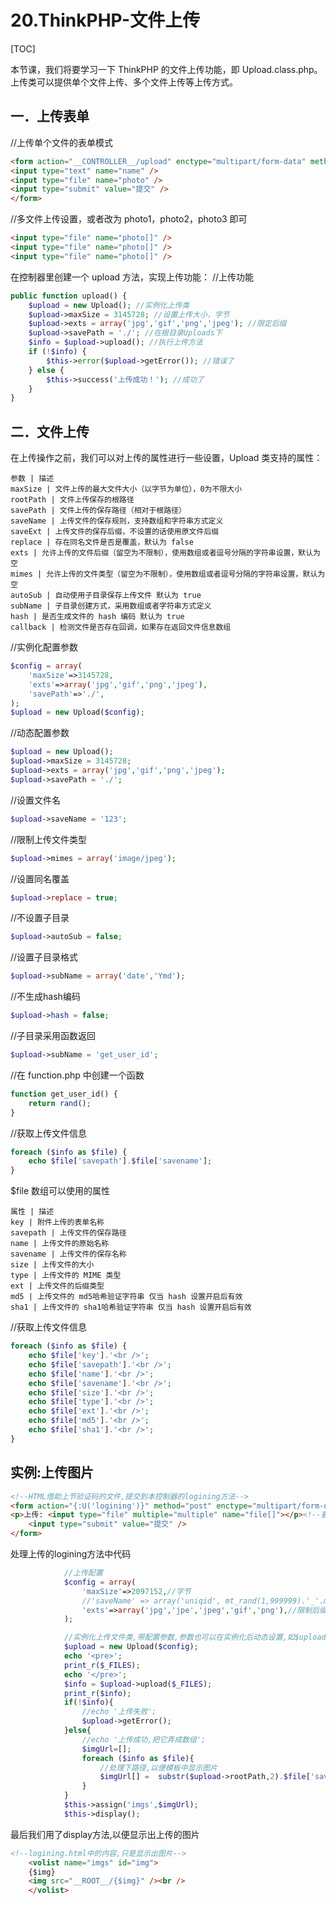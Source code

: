# 20.ThinkPHP-文件上传
[TOC]

本节课，我们将要学习一下 ThinkPHP 的文件上传功能，即 Upload.class.php。上传类可以提供单个文件上传、多个文件上传等上传方式。

## 一．上传表单
//上传单个文件的表单模式
```html
<form action="__CONTROLLER__/upload" enctype="multipart/form-data" method="post">
<input type="text" name="name" />
<input type="file" name="photo" />
<input type="submit" value="提交" />
</form>
```
//多文件上传设置，或者改为 photo1，photo2，photo3 即可
```html
<input type="file" name="photo[]" />
<input type="file" name="photo[]" />
<input type="file" name="photo[]" />
```
在控制器里创建一个 upload 方法，实现上传功能：
//上传功能
```php
public function upload() {
    $upload = new Upload(); //实例化上传类
    $upload->maxSize = 3145728; //设置上传大小，字节
    $upload->exts = array('jpg','gif','png','jpeg'); //限定后缀
    $upload->savePath = './'; //在根目录Uploads下
    $info = $upload->upload(); //执行上传方法
    if (!$info) {
        $this->error($upload->getError()); //错误了
    } else {
        $this->success('上传成功！'); //成功了
    }
}
```

## 二．文件上传
在上传操作之前，我们可以对上传的属性进行一些设置，Upload 类支持的属性：
```table
参数 | 描述
maxSize | 文件上传的最大文件大小（以字节为单位），0为不限大小
rootPath | 文件上传保存的根路径
savePath | 文件上传的保存路径（相对于根路径）
saveName | 上传文件的保存规则，支持数组和字符串方式定义
saveExt | 上传文件的保存后缀，不设置的话使用原文件后缀
replace | 存在同名文件是否是覆盖，默认为 false
exts | 允许上传的文件后缀（留空为不限制），使用数组或者逗号分隔的字符串设置，默认为空
mimes | 允许上传的文件类型（留空为不限制），使用数组或者逗号分隔的字符串设置，默认为空
autoSub | 自动使用子目录保存上传文件 默认为 true
subName | 子目录创建方式，采用数组或者字符串方式定义
hash | 是否生成文件的 hash 编码 默认为 true
callback | 检测文件是否存在回调，如果存在返回文件信息数组
```
//实例化配置参数
```php
$config = array(
    'maxSize'=>3145728,
    'exts'=>array('jpg','gif','png','jpeg'),
    'savePath'=>'./',
);
$upload = new Upload($config);
```
//动态配置参数
```php
$upload = new Upload();
$upload->maxSize = 3145728;
$upload->exts = array('jpg','gif','png','jpeg');
$upload->savePath = './';
```
//设置文件名
```php
$upload->saveName = '123';
```
//限制上传文件类型
```php
$upload->mimes = array('image/jpeg');
```
//设置同名覆盖
```php
$upload->replace = true;
```
//不设置子目录
```php
$upload->autoSub = false;
```
//设置子目录格式
```php
$upload->subName = array('date','Ymd');
```
//不生成hash编码
```php
$upload->hash = false;
```
//子目录采用函数返回
```php
$upload->subName = 'get_user_id';
```
//在 function.php 中创建一个函数
```php
function get_user_id() {
    return rand();
}
```
//获取上传文件信息
```php
foreach ($info as $file) {
    echo $file['savepath'].$file['savename'];
}
```
$file 数组可以使用的属性
```table
属性 | 描述
key | 附件上传的表单名称
savepath | 上传文件的保存路径
name | 上传文件的原始名称
savename | 上传文件的保存名称
size | 上传文件的大小
type | 上传文件的 MIME 类型
ext | 上传文件的后缀类型
md5 | 上传文件的 md5哈希验证字符串 仅当 hash 设置开启后有效
sha1 | 上传文件的 sha1哈希验证字符串 仅当 hash 设置开启后有效
```
//获取上传文件信息
```php
foreach ($info as $file) {
    echo $file['key'].'<br />';
    echo $file['savepath'].'<br />';
    echo $file['name'].'<br />';
    echo $file['savename'].'<br />';
    echo $file['size'].'<br />';
    echo $file['type'].'<br />';
    echo $file['ext'].'<br />';
    echo $file['md5'].'<br />';
    echo $file['sha1'].'<br />';
}
```
## 实例:上传图片
```html
<!--HTML借助上节验证码的文件,提交到本控制器的logining方法-->
<form action="{:U('logining')}" method="post" enctype="multipart/form-data">
<p>上传: <input type="file" multiple="multiple" name="file[]"></p><!--要注意,要上传多个文件加上nultiple属性,还必须把name的值末尾加上中括号,不然上传还是只有一个文件-->
	<input type="submit" value="提交" />
</form>
```
处理上传的logining方法中代码
```php
            //上传配置
            $config = array(
                'maxSize'=>2097152,//字节
                //'saveName' => array('uniqid', mt_rand(1,999999).'_'.md5(uniqid())),
                'exts'=>array('jpg','jpe','jpeg','gif','png'),//限制后缀名
            );

            //实例化上传文件类,带配置参数,参数也可以在实例化后动态设置,如$upload->maxSize=2097152;
            $upload = new Upload($config);
            echo '<pre>';
            print_r($_FILES);
            echo '</pre>';
            $info = $upload->upload($_FILES);
            print_r($info);
            if(!$info){
                //echo '上传失败';
                $upload->getError();
            }else{
                //echo '上传成功,把它弄成数组';
                $imgUrl=[];
                foreach ($info as $file){
                    //处理下路径,以便模板中显示图片
                    $imgUrl[] =  substr($upload->rootPath,2).$file['savepath'].$file['savename'];
                }
            }
            $this->assign('imgs',$imgUrl);
            $this->display();
```
最后我们用了display方法,以便显示出上传的图片
```html
<!--logining.html中的内容,只是显示出图片-->
	<volist name="imgs" id="img">
	{$img}
	<img src="__ROOT__/{$img}" /><br />
	</volist>
```

